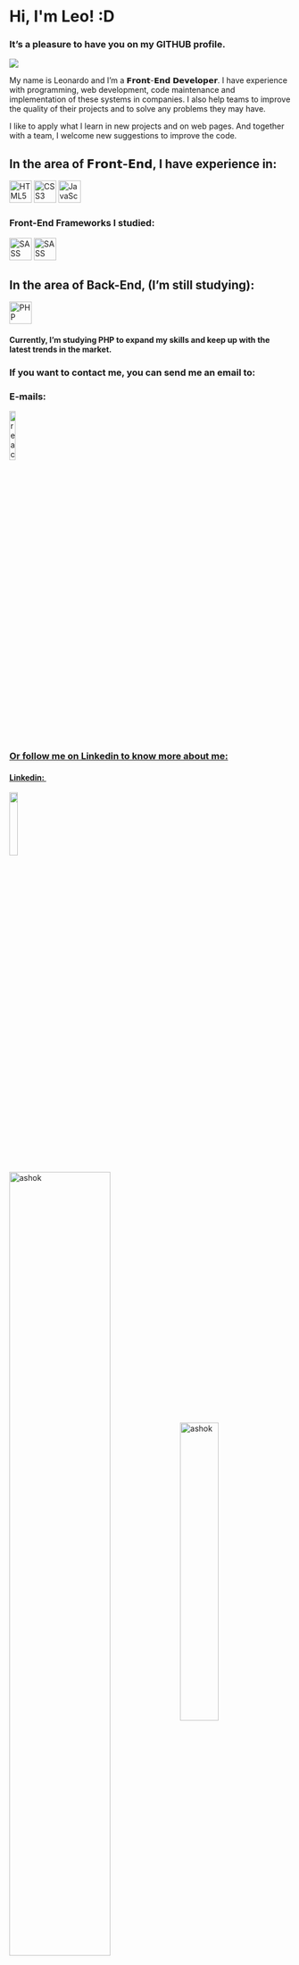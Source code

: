 # Hi, I'm Leo! :D
### It’s a pleasure to have you on my GITHUB profile.

![](https://komarev.com/ghpvc/?username=ScorpianBrazil-github-username)

My name is Leonardo and I’m a 𝗙𝗿𝗼𝗻𝘁-𝗘𝗻𝗱 𝗗𝗲𝘃𝗲𝗹𝗼𝗽𝗲𝗿. I have experience with programming, web development, code maintenance and implementation of these systems in companies. I also help teams to improve the quality of their projects and to solve any problems they may have.

I like to apply what I learn in new projects and on web pages. And together with a team, I welcome new suggestions to improve the code.

## In the area of 𝗙𝗿𝗼𝗻𝘁-𝗘𝗻𝗱, I have experience in:

 <a href="https://www.w3schools.com/html/default.asp" title="HTML5"><img src="https://github.com/get-icon/geticon/raw/master/icons/html-5.svg" alt="HTML5" width="40px" height="40px"></a>
 <a href="https://www.w3schools.com/css/default.asp" title="CSS3"><img src="https://github.com/get-icon/geticon/raw/master/icons/css-3.svg" alt="CSS3" width="40px" height="40px"></a>
 <a href="https://developer.mozilla.org/en-US/docs/Web/JavaScript" title="JavaScript"><img src="https://github.com/get-icon/geticon/raw/master/icons/javascript.svg"  alt="JavaScript" width="40px" height="40px"></a>&nbsp;
 <br>

### Front-End Frameworks I studied:

 <img src="https://github.com/get-icon/geticon/raw/master/icons/sass.svg" alt="SASS" width="40px" height="40px"> <img src="https://github.com/get-icon/geticon/raw/master/icons/bootstrap.svg" alt="SASS" width="40px" height="40px">

## In the area of Back-End, (I’m still studying):

<a href="https://www.php.net/" title="PHP"><img src="https://github.com/get-icon/geticon/raw/master/icons/php.svg" alt="PHP" width="40px" height="40px"></a>

#### Currently, I’m studying PHP to expand my skills and keep up with the latest trends in the market.

### If you want to contact me, you can send me an email to:
 <h3> E-mails: ⁣</h3>
 <a href= "mailto:leonardocreud@gmail.com? subject=subject text"> <img width=15%; ;  src="https://ziadoua.github.io/m3-Markdown-Badges/badges/Gmail/gmail2.svg" alt="react" />
<br>
  
### Or follow me on Linkedin to know more about me:
 <h4> Linkedin: ⁣</h4>
 <a href="https://www.linkedin.com/in/leonardo-n-ara%C3%BAjo/"><img width=17%; align="center" width=15% ; src="https://img.shields.io/badge/LinkedIn-0077B5?style=for-the-badge&logo=linkedin&logoColor=white" /></a>

 <br>
 <br>
 
<img align="center"  align="left"  width=60% src="https://github-readme-stats.vercel.app/api?username=Leo-Brazil&show_icons=true&theme=dark" alt="ashok" />

<img align="center" width=37% src="https://github-readme-stats.vercel.app/api/top-langs/?username=Leo-Brazil&count_private=true&theme=dark" alt="ashok" />

<!--
**ScorpianBrazil/ScorpianBrazil** is a ✨ _special_ ✨ repository because its `README.md` (this file) appears on your GitHub profile.

Here are some ideas to get you started:

- 🔭 I’m currently working on ...
- 🌱 I’m currently learning ...
- 👯 I’m looking to collaborate on ...
- 🤔 I’m looking for help with ...
- 💬 Ask me about ...
- 📫 How to reach me: ...
- 😄 Pronouns: ...
- ⚡ Fun fact: ...
-->
